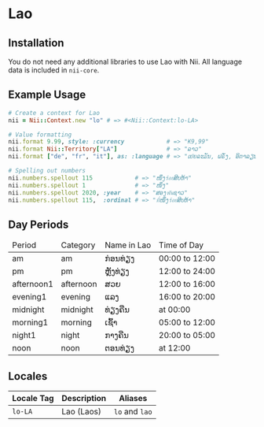 <!-- This file has been generated. Source: languages/_template.md.erb -->

# Lao

## Installation

You do not need any additional libraries to use Lao with Nii.
All language data is included in `nii-core`.

## Example Usage

``` ruby
# Create a context for Lao
nii = Nii::Context.new "lo" # => #<Nii::Context:lo-LA>

# Value formatting
nii.format 9.99, style: :currency            # => "₭9,99"
nii.format Nii::Territory["LA"]              # => "ລາວ"
nii.format ["de", "fr", "it"], as: :language # => "ເຢຍລະມັນ, ຝຣັ່ງ, ອິຕາລຽນ"

# Spelling out numbers
nii.numbers.spellout 115            # => "ໜຶ່ງ​ร้อย​ສິບ​ຫ້າ"
nii.numbers.spellout 1              # => "ໜຶ່ງ"
nii.numbers.spellout 2020, :year    # => "ສອງ​พัน​ຊາວ"
nii.numbers.spellout 115,  :ordinal # => "ที่​ໜຶ່ງ​ร้อย​ສິບ​ຫ້າ"
```

## Day Periods


<table>
  <thead>
    <tr>
      <td>Period</td>
      <td>Category</td>
      <td>Name in Lao</td>
      <td>Time of Day</td>
    </tr>
  </thead>
  <tbody>
    <tr>
      <td>am</td>
      <td>am</td>
      <td>ກ່ອນທ່ຽງ</td>
      <td>00:00 to 12:00</td>
    </tr>
    <tr>
      <td>pm</td>
      <td>pm</td>
      <td>ຫຼັງທ່ຽງ</td>
      <td>12:00 to 24:00</td>
    </tr>
    <tr>
      <td>afternoon1</td>
      <td>afternoon</td>
      <td>ສວຍ</td>
      <td>12:00 to 16:00</td>
    </tr>
    <tr>
      <td>evening1</td>
      <td>evening</td>
      <td>ແລງ</td>
      <td>16:00 to 20:00</td>
    </tr>
    <tr>
      <td>midnight</td>
      <td>midnight</td>
      <td>ທ່ຽງຄືນ</td>
      <td>at 00:00</td>
    </tr>
    <tr>
      <td>morning1</td>
      <td>morning</td>
      <td>​ເຊົ້າ</td>
      <td>05:00 to 12:00</td>
    </tr>
    <tr>
      <td>night1</td>
      <td>night</td>
      <td>​ກາງ​ຄືນ</td>
      <td>20:00 to 05:00</td>
    </tr>
    <tr>
      <td>noon</td>
      <td>noon</td>
      <td>ຕອນທ່ຽງ</td>
      <td>at 12:00</td>
    </tr>
  </tbody>
</table>



## Locales

<table>
  <thead>
    <tr>
      <th>Locale Tag</th>
      <th>Description</th>
      <th>Aliases</th>
    </tr>
  </thead>
  <tbody>
    <tr>
      <td><code>lo-LA</code></td>
      <td>Lao (Laos)</td>
      <td><code>lo</code> and <code>lao</code></td>
    </tr>
  </tbody>
</table>

